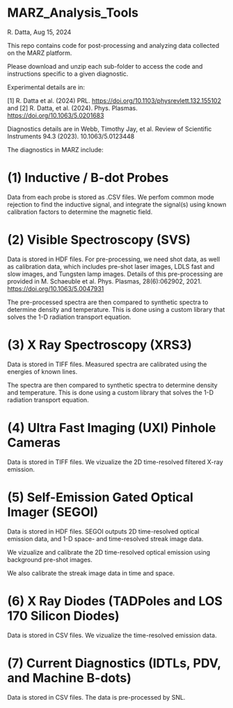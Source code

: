 # MARZ_Analysis_Tools

R. Datta, Aug 15, 2024

This repo contains code for post-processing and analyzing data collected on the MARZ platform. 

Please download and unzip each sub-folder to access the code and instructions specific to a given diagnostic.

Experimental details are in:

[1] R. Datta et al. (2024) PRL. https://doi.org/10.1103/physrevlett.132.155102 and 
[2] R. Datta, et al. (2024). Phys. Plasmas. https://doi.org/10.1063/5.0201683

Diagnostics details are in Webb, Timothy Jay, et al. Review of Scientific Instruments 94.3 (2023). 10.1063/5.0123448

The diagnostics in MARZ include:

# (1) Inductive / B-dot Probes

Data from each probe is stored as .CSV files.
We perfom common mode rejection to find the inductive signal, and integrate the signal(s) using known calibration factors to determine the magnetic field.

# (2) Visible Spectroscopy (SVS)

Data is stored in HDF files. For pre-processing, we need shot data, as well as calibration data, which includes pre-shot laser images, LDLS fast and slow images, and Tungsten lamp images. Details of this pre-processing are provided in M. Schaeuble et al. Phys. Plasmas, 28(6):062902, 2021. https://doi.org/10.1063/5.0047931

The pre-processed spectra are then compared to synthetic spectra to determine density and temperature. This is done using a custom library that solves the 1-D radiation transport equation.

# (3) X Ray Spectroscopy (XRS3)

Data is stored in TIFF files. Measured spectra are calibrated using the energies of known lines.

The spectra are then compared to synthetic spectra to determine density and temperature. This is done using a custom library that solves the 1-D radiation transport equation.

# (4) Ultra Fast Imaging (UXI) Pinhole Cameras

Data is stored in TIFF files. We vizualize the 2D time-resolved filtered X-ray emission. 

# (5) Self-Emission Gated Optical Imager (SEGOI)

Data is stored in HDF files. SEGOI outputs 2D time-resolved optical emission data, and 1-D space- and time-resolved streak image data.

We vizualize and calibrate the 2D time-resolved optical emission using background pre-shot images.

We also calibrate the streak image data in time and space.

# (6) X Ray Diodes (TADPoles and LOS 170 Silicon Diodes)

Data is stored in CSV files. We vizualize the time-resolved emission data.

# (7) Current Diagnostics (IDTLs, PDV, and Machine B-dots)

Data is stored in CSV files. The data is pre-processed by SNL. 




